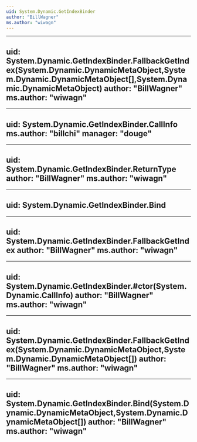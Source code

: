 ```yaml
---
uid: System.Dynamic.GetIndexBinder
author: "BillWagner"
ms.author: "wiwagn"
---
```


---
uid: System.Dynamic.GetIndexBinder.FallbackGetIndex(System.Dynamic.DynamicMetaObject,System.Dynamic.DynamicMetaObject[],System.Dynamic.DynamicMetaObject)
author: "BillWagner"
ms.author: "wiwagn"
---

---
uid: System.Dynamic.GetIndexBinder.CallInfo
ms.author: "billchi"
manager: "douge"
---

---
uid: System.Dynamic.GetIndexBinder.ReturnType
author: "BillWagner"
ms.author: "wiwagn"
---

---
uid: System.Dynamic.GetIndexBinder.Bind
---

---
uid: System.Dynamic.GetIndexBinder.FallbackGetIndex
author: "BillWagner"
ms.author: "wiwagn"
---

---
uid: System.Dynamic.GetIndexBinder.#ctor(System.Dynamic.CallInfo)
author: "BillWagner"
ms.author: "wiwagn"
---

---
uid: System.Dynamic.GetIndexBinder.FallbackGetIndex(System.Dynamic.DynamicMetaObject,System.Dynamic.DynamicMetaObject[])
author: "BillWagner"
ms.author: "wiwagn"
---

---
uid: System.Dynamic.GetIndexBinder.Bind(System.Dynamic.DynamicMetaObject,System.Dynamic.DynamicMetaObject[])
author: "BillWagner"
ms.author: "wiwagn"
---
